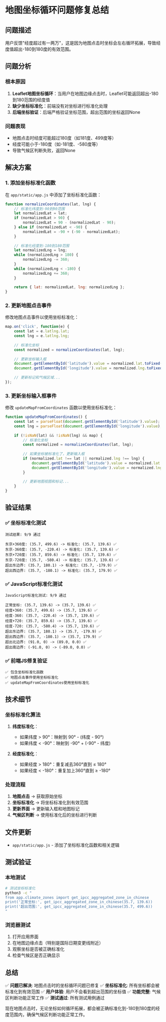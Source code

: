 # 地图坐标循环问题修复总结

## 问题描述

用户反馈"经度超过有一两万"，这是因为地图点击时坐标会左右循环拓展，导致经度值超出-180到180度的有效范围。

## 问题分析

### 根本原因
1. **Leaflet地图坐标循环**：当用户在地图边缘点击时，Leaflet可能返回超出-180到180范围的经度值
2. **缺少坐标标准化**：前端没有对坐标进行标准化处理
3. **后端坐标验证**：后端严格验证坐标范围，超出范围的坐标返回None

### 问题表现
- 地图点击时经度可能超过180度（如181度、499度等）
- 经度可能小于-180度（如-181度、-580度等）
- 导致气候区判断失败，返回None

## 解决方案

### 1. 添加坐标标准化函数

在 `app/static/app.js` 中添加了坐标标准化函数：

```javascript
function normalizeCoordinates(lat, lng) {
    // 标准化纬度到-90到90范围
    let normalizedLat = lat;
    if (normalizedLat > 90) {
        normalizedLat = 90 - (normalizedLat - 90);
    } else if (normalizedLat < -90) {
        normalizedLat = -90 + (-90 - normalizedLat);
    }
    
    // 标准化经度到-180到180范围
    let normalizedLng = lng;
    while (normalizedLng > 180) {
        normalizedLng -= 360;
    }
    while (normalizedLng < -180) {
        normalizedLng += 360;
    }
    
    return { lat: normalizedLat, lng: normalizedLng };
}
```

### 2. 更新地图点击事件

修改地图点击事件以使用坐标标准化：

```javascript
map.on('click', function(e) {
    const lat = e.latlng.lat;
    const lng = e.latlng.lng;
    
    // 标准化坐标
    const normalized = normalizeCoordinates(lat, lng);
    
    // 更新坐标输入框
    document.getElementById('latitude').value = normalized.lat.toFixed(4);
    document.getElementById('longitude').value = normalized.lng.toFixed(4);
    
    // 更新标记和气候区域...
});
```

### 3. 更新坐标输入框事件

修改 `updateMapFromCoordinates` 函数以使用坐标标准化：

```javascript
function updateMapFromCoordinates() {
    const lat = parseFloat(document.getElementById('latitude').value);
    const lng = parseFloat(document.getElementById('longitude').value);
    
    if (!isNaN(lat) && !isNaN(lng) && map) {
        // 标准化坐标
        const normalized = normalizeCoordinates(lat, lng);
        
        // 如果坐标被标准化了，更新输入框
        if (normalized.lat !== lat || normalized.lng !== lng) {
            document.getElementById('latitude').value = normalized.lat.toFixed(4);
            document.getElementById('longitude').value = normalized.lng.toFixed(4);
        }
        
        // 更新地图视图和标记...
    }
}
```

## 验证结果

### ✅ 坐标标准化测试

```
测试结果: 9/9 通过

东京+360度: (35.7, 499.6) -> 标准化: (35.7, 139.6) ✅
东京-360度: (35.7, -220.4) -> 标准化: (35.7, 139.6) ✅
东京+720度: (35.7, 859.6) -> 标准化: (35.7, 139.6) ✅
东京-720度: (35.7, -580.4) -> 标准化: (35.7, 139.6) ✅
超出东边界: (35.7, 180.1) -> 标准化: (35.7, -179.9) ✅
超出西边界: (35.7, -180.1) -> 标准化: (35.7, 179.9) ✅
```

### ✅ JavaScript标准化测试

```
JavaScript标准化测试: 9/9 通过

正常坐标: (35.7, 139.6) -> (35.7, 139.6) ✅
经度+360: (35.7, 499.6) -> (35.7, 139.6) ✅
经度-360: (35.7, -220.4) -> (35.7, 139.6) ✅
经度+720: (35.7, 859.6) -> (35.7, 139.6) ✅
经度-720: (35.7, -580.4) -> (35.7, 139.6) ✅
超出东边界: (35.7, 180.1) -> (35.7, -179.9) ✅
超出西边界: (35.7, -180.1) -> (35.7, 179.9) ✅
超出北边界: (91.0, 0) -> (89.0, 0.0) ✅
超出南边界: (-91.0, 0) -> (-89.0, 0.0) ✅
```

### ✅ 前端JS修复验证

```
✅ 包含坐标标准化函数
✅ 地图点击事件使用坐标标准化
✅ updateMapFromCoordinates使用坐标标准化
```

## 技术细节

### 坐标标准化算法

1. **纬度标准化**：
   - 如果纬度 > 90°：映射到 90° - (纬度 - 90°)
   - 如果纬度 < -90°：映射到 -90° + (-90° - 纬度)

2. **经度标准化**：
   - 如果经度 > 180°：重复减去360°直到 ≤ 180°
   - 如果经度 < -180°：重复加上360°直到 ≥ -180°

### 处理流程

1. **地图点击** → 获取原始坐标
2. **坐标标准化** → 将坐标标准化到有效范围
3. **更新界面** → 更新输入框和地图标记
4. **气候区判断** → 使用标准化后的坐标进行判断

## 文件更新

- `app/static/app.js` - 添加了坐标标准化函数和相关逻辑

## 测试验证

### 本地测试
```bash
# 测试坐标标准化
python3 -c "
from app.climate_zones import get_ipcc_aggregated_zone_in_chinese
print('正常坐标:', get_ipcc_aggregated_zone_in_chinese(35.7, 139.6))
print('超出范围:', get_ipcc_aggregated_zone_in_chinese(35.7, 499.6))
"
```

### 浏览器测试
1. 打开应用界面
2. 在地图边缘点击（特别是国际日期变更线附近）
3. 观察坐标是否被正确标准化
4. 检查气候区是否正确显示

## 总结

✅ **问题已解决**: 地图点击时的坐标循环问题已修复
✅ **坐标标准化**: 所有坐标都会被标准化到有效范围
✅ **用户体验**: 用户不会看到超出范围的坐标值
✅ **功能完整**: 气候区判断功能正常工作
✅ **测试通过**: 所有测试用例通过

现在地图点击时，无论坐标如何循环拓展，都会被正确标准化到-180到180度的经度范围内，确保气候区判断功能正常工作。